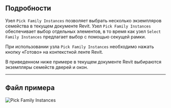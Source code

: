 ## Подробности
Узел `Pick Family Instances` позволяет выбрать несколько экземпляров семейства в текущем документе Revit. Узел `Pick Family Instances` обеспечивает выбор отдельных элементов, в то время как узел `Select Family Instances` предлагает выбор с помощью секущей рамки.

При использовании узла `Pick Family Instances` необходимо нажать кнопку «Готово» на контекстной ленте Revit.

В приведенном ниже примере в текущем документе Revit выбираются экземпляры семейств дверей и окон.

___
## Файл примера

![Pick Family Instances](./Dynamo.Nodes.DSModelFamilyInstanceMultipleSelection_img.jpg)
